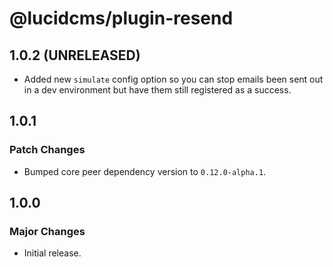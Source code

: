 # @lucidcms/plugin-resend

## 1.0.2 (UNRELEASED)

- Added new `simulate` config option so you can stop emails been sent out in a dev environment but have them still registered as a success.

## 1.0.1

### Patch Changes

- Bumped core peer dependency version to `0.12.0-alpha.1`.

## 1.0.0

### Major Changes

- Initial release.
